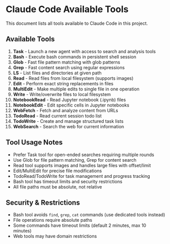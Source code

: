 # Claude Code Available Tools

This document lists all tools available to Claude Code in this project.

## Available Tools

1. **Task** - Launch a new agent with access to search and analysis tools
2. **Bash** - Execute bash commands in persistent shell session
3. **Glob** - Fast file pattern matching with glob patterns
4. **Grep** - Fast content search using regular expressions
5. **LS** - List files and directories at given path
6. **Read** - Read files from local filesystem (supports images)
7. **Edit** - Perform exact string replacements in files
8. **MultiEdit** - Make multiple edits to single file in one operation
9. **Write** - Write/overwrite files to local filesystem
10. **NotebookRead** - Read Jupyter notebook (.ipynb) files
11. **NotebookEdit** - Edit specific cells in Jupyter notebooks
12. **WebFetch** - Fetch and analyze content from URLs
13. **TodoRead** - Read current session todo list
14. **TodoWrite** - Create and manage structured task lists
15. **WebSearch** - Search the web for current information

## Tool Usage Notes

- Prefer Task tool for open-ended searches requiring multiple rounds
- Use Glob for file pattern matching, Grep for content search
- Read tool supports images and handles large files with offset/limit
- Edit/MultiEdit for precise file modifications
- TodoRead/TodoWrite for task management and progress tracking
- Bash tool has timeout limits and security restrictions
- All file paths must be absolute, not relative

## Security & Restrictions

- Bash tool avoids `find`, `grep`, `cat` commands (use dedicated tools instead)
- File operations require absolute paths
- Some commands have timeout limits (default 2 minutes, max 10 minutes)
- Web tools may have domain restrictions